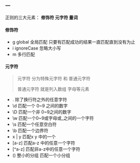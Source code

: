 ### 一

正则的三大元素： **修饰符 元字符 量词**



#### 修饰符

* g global 全局匹配 只要有匹配成功的结果一直匹配直到没有为止
* i ignoreCase 忽略大小写
* m 多行匹配



#### 元字符

>  元字符 分为特殊元字符 和 普通元字符
>
> 普通元字符 就是列入数组 字母等元素

* . 除了换行符之外的任意字符
* \d 匹配一个 0~9 之间的数字
* \D 匹配一个非 0~9之间的数字
* \w 匹配一个0~9或字母或_之间的一个字符
* \s 匹配一个任意空白符
* \b 匹配一个边界符
* x | y 匹配x y 中的一个
* [a-z] 匹配a-z 中的任意一个字符
* [^a-z] 匹配非a-z中的任意一个字符
* () 整小的分组 匹配一个小分组